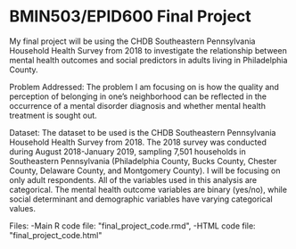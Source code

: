 # BMIN503/EPID600 Final Project

My final project will be using the CHDB Southeastern Pennsylvania Household Health Survey from 2018 to investigate the relationship between mental health outcomes and social predictors in adults living in Philadelphia County. 

Problem Addressed:
The problem I am focusing on is how the quality and perception of belonging in one’s neighborhood can be reflected in the occurrence of a mental disorder diagnosis and whether mental health treatment is sought out.

Dataset:
The dataset to be used is the CHDB Southeastern Pennsylvania Household Health Survey from 2018. The 2018 survey was conducted during August 2018-January 2019, sampling 7,501 households in Southeastern Pennsylvania (Philadelphia County, Bucks County, Chester County, Delaware County, and Montgomery County). I will be focusing on only adult respondents. All of the variables used in this analysis are categorical. The mental health outcome variables are binary (yes/no), while social determinant and demographic variables have varying categorical values.

Files:
-Main R code file: "final_project_code.rmd", 
-HTML code file: "final_project_code.html"
